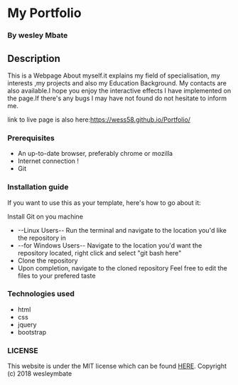 # My Portfolio

### By wesley Mbate

## Description

  This is a Webpage About myself.it explains my field of specialisation, my interests ,my projects and also my Education Background. My contacts are also available.I hope you enjoy the interactive effects I have implemented on the page.If there's any bugs I may have not found do not hesitate to inform me.

  link to live page is also here:https://wess58.github.io/Portfolio/


### Prerequisites

  * An up-to-date browser, preferably chrome or mozilla
  * Internet connection !
  * Git

### Installation guide

  If you want to use this as your template, here's how to go about it:

  Install Git on you machine
  * --Linux Users-- Run the terminal and navigate to the location you'd like the repository in
  * --for Windows Users-- Navigate to the location you'd want the repository located, right click and select "git bash here"
  * Clone the repository
  * Upon completion, navigate to the cloned repository
  Feel free to edit the files to your prefered taste

### Technologies used

  * html
  * css
  * jquery
  * bootstrap

### LICENSE
This website is under the MIT license which can be found [HERE](LICENSE).
Copyright (c) 2018 wesleymbate
